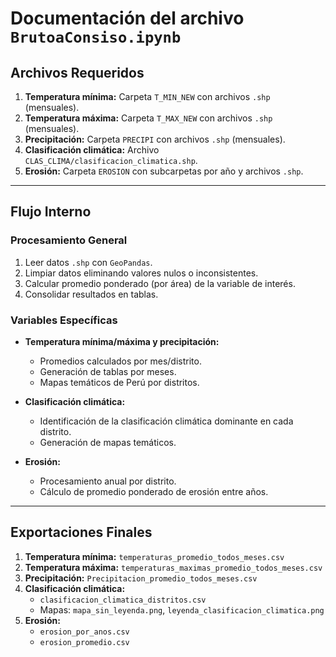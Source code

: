 # Documentación del archivo `BrutoaConsiso.ipynb`

## Archivos Requeridos
1. **Temperatura mínima:** Carpeta `T_MIN_NEW` con archivos `.shp` (mensuales).
2. **Temperatura máxima:** Carpeta `T_MAX_NEW` con archivos `.shp` (mensuales).
3. **Precipitación:** Carpeta `PRECIPI` con archivos `.shp` (mensuales).
4. **Clasificación climática:** Archivo `CLAS_CLIMA/clasificacion_climatica.shp`.
5. **Erosión:** Carpeta `EROSION` con subcarpetas por año y archivos `.shp`.

---

## Flujo Interno

### Procesamiento General
1. Leer datos `.shp` con `GeoPandas`.
2. Limpiar datos eliminando valores nulos o inconsistentes.
3. Calcular promedio ponderado (por área) de la variable de interés.
4. Consolidar resultados en tablas.

### Variables Específicas
- **Temperatura mínima/máxima y precipitación:**
  - Promedios calculados por mes/distrito.
  - Generación de tablas por meses.
  - Mapas temáticos de Perú por distritos.
  
- **Clasificación climática:**
  - Identificación de la clasificación climática dominante en cada distrito.
  - Generación de mapas temáticos.

- **Erosión:**
  - Procesamiento anual por distrito.
  - Cálculo de promedio ponderado de erosión entre años.

---

## Exportaciones Finales
1. **Temperatura mínima:** `temperaturas_promedio_todos_meses.csv`
2. **Temperatura máxima:** `temperaturas_maximas_promedio_todos_meses.csv`
3. **Precipitación:** `Precipitacion_promedio_todos_meses.csv`
4. **Clasificación climática:**
   - `clasificacion_climatica_distritos.csv`
   - Mapas: `mapa_sin_leyenda.png`, `leyenda_clasificacion_climatica.png`
5. **Erosión:**
   - `erosion_por_anos.csv`
   - `erosion_promedio.csv`
